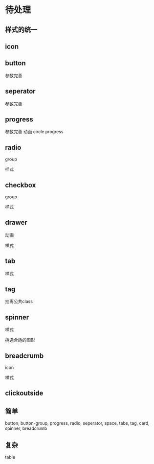 # 待处理

## 样式的统一

## icon

## button

参数完善

## seperator

参数完善

## progress

参数完善
动画
circle progress

## radio

group

样式

## checkbox

group

样式

## drawer

动画

样式

## tab

样式

## tag

抽离公共class

## spinner

样式

挑选合适的图形


## breadcrumb

icon

样式

## clickoutside

## 简单

button, button-group, progress, radio, seperator, space, tabs, tag, card, spinner, breadcrumb

## 复杂

table
